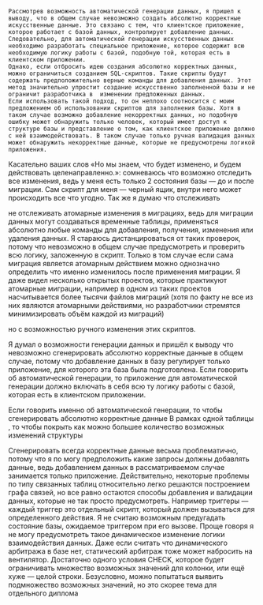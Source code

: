 	Рассмотрев возможность автоматической генерации данных, я пришел к выводу, что в общем случае невозможно создать абсолютно корректные искусственные данные. Это связано с тем, что клиентское приложение, которое работает с базой данных, контролирует добавление данных. Следовательно, для автоматической генерации искусственных данных необходимо разработать специальное приложение, которое содержит всю необходимую логику работы с базой, подобную той, которая есть в клиентском приложении.
	Однако, если отбросить идею создания абсолютно корректных данных, можно ограничиться созданием SQL-скриптов. Такие скрипты будут содержать предположительно верные команды для добавления данных. Этот метод значительно упростит создание искусственно заполненной базы и не ограничит разработчика в  изменении предложенных данных.
	Если использовать такой подход, то он неплохо соотносится с моим предложением об использовании скриптов для заполнения базы. Хотя в таком случае возможно добавление некорректных данных, но подобную ошибку может обнаружить только человек, который имеет доступ к структуре базы и представление о том, как клиентское приложение должно с ней взаимодействовать. В таком случае только ручная валидация данных может обнаружить некорректные данные, которые не предусмотрены логикой приложения.

Касательно ваших слов «Но мы знаем, что будет изменено, и будем действовать целенаправленно.»: сомневаюсь что возможно отследить все изменения, ведь у меня есть только 2 состояния базы — до и после миграции. Сам скрипт для меня — черный ящик, внутри него может происходить все что угодно. Так же я думаю что отслеживать 

 не отслеживать атомарные изменения в миграциях, ведь для миграции данных могут создаваться временные таблицы, применяться абсолютно любые команды для добавления, получения, изменения или удаления данных. Я стараюсь дистанцироваться от таких проверок, потому что невозможно в общем случае предусмотреть и проверить всю логику, заложенную в скрипт. Только в том случае если сама миграция является атомарным действием можно однозначно определить что именно изменилось после применения миграции. Я даже видел несколько открытых проектов, которые практикуют атомарные миграции, например в одном из таких проектов насчитывается более тысячи файлов миграций (хотя по факту не все из них являются атомарными действиями, но разработчики стремятся минимизировать объём каждой из миграций) 

но с возможностью ручного изменения этих скриптов. 

Я думал о возможности генерации данных и пришёл к выводу что невозможно сгенерировать абсолютно корректные данные в общем случае, потому что добавление данных в базу регулирует только приложение, для которого эта база была подготовлена.  Если говорить об автоматической генерации, то приложение для автоматической генерации должно включать в себя всю ту логику работы с базой, которая есть в клиентском приложении.

 Если говорить именно об автоматической генерации, то чтобы сгенерировать абсолютно корректные данные
В рамках одной таблицы , то чтобы покрыть как можно большее количество возможных изменений структуры

Сгенерировать всегда корректные данные весьма проблематично, потому что я по могу предположить какие запросы должны добавлять данные, ведь добавлением данных в рассматриваемом случае занимается только приложение. Действительно, некоторые проблемы по типу связанных таблиц относительно легко решаются построением графа связей, но все равно остаются способы добавления и валидации данных, которые не так просто предусмотреть. Например триггеры — каждый триггер это отдельный скрипт, который должен вызываться для определенного действия. Я не считаю возможным предугадать состояние базы, ожидаемое триггером при его вызове. Проще говоря я не могу предусмотреть такое динамическое изменение логики взаимодействия данных. Даже если считать что динамического арбитража в базе нет, статический арбитраж тоже может набросить на вентилятор. Достаточно одного условия CHECK, которое будет ограничивать множество возможных значений для колонки, или ещё хуже — целой строки. Безусловно, можно попытаться выявить подмножество возможных значений, но это скорее тема для отдельного диплома